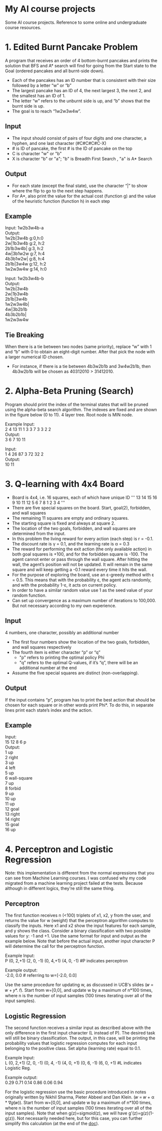 # My AI course projects
Some AI course projects. Reference to some online and undergraduate course resources.

# 1. Edited Burnt Pancake Problem
A program that receives an order of 4 bottom-burnt pancakes and prints the solution that BFS and A* search will find for going from the Start state to the Goal (ordered pancakes and all burnt-side down).

- Each of the pancakes has an ID number that is consistent with their size followed by a letter “w” or “b”
- The largest pancake has an ID of 4, the next largest 3, the next 2, and the smallest has an ID of 1.
- The letter “w” refers to the unburnt side is up, and “b” shows that the burnt side is up. 
- The goal is to reach “1w2w3w4w”.

## Input
- The input should consist of pairs of four digits and one character, a hyphen, and one last character (#C#C#C#C-X)
- \# is ID of pancake, the first \# is the ID of pancake on the top
- C is character "w" or "b"
- X is character "b" or "a"; "b" is Breadth First Search , "a" is A* Search 

## Output
- For each state (except the final state), use the character “|” to show where the flip to go to the next step happens.
- For A*, also print the value for the actual cost (function g) and the value of the heuristic function (function h) in each step

## Example
Input: 1w2b3w4b-a <br>
Output:<br>
1w2b|3w4b g:0,h:0 <br>
2w|1b3w4b g:2, h:2 <br>
2b1b3w4b| g:3, h:2 <br>
4w|3b1w2w g:7, h:4 <br>
4b3b1w2w| g:8, h:4 <br>
2b1b|3w4w g:12, h:2 <br>
1w2w3w4w g:14, h:0 <br>


Input: 1w2b3w4b-b <br>
Output: <br>
1w2b|3w4b <br>
2w|1b3w4b <br>
2b1b|3w4b <br>
1w2w3w4b| <br>
4w|3b2b1b <br>
4b3b2b1b| <br>
1w2w3w4w <br>


## Tie Breaking
When there is a tie between two nodes (same priority), replace “w” with 1 and “b” with 0 to obtain an eight-digit number. After that pick the node with a larger numerical ID chosen.

- For instance, if there is a tie between 4b3w2b1b and 3w4w2b1b, then 4b3w2b1b will be chosen as 40312010 > 31412010.





# 2. Alpha-Beta Pruning (Search)

Program should print the index of the terminal states that will be pruned using the alpha-beta search algorithm. The indexes are fixed and are shown in the figure below (0 to 11). 4 layer tree. Root node is MIN node.

Example
Input: <br>
2 4 13 11 1 3 3 7 3 3 2 2<br>
Output:<br>
3 6 7 10 11



Input: <br>
1 4 26 87 3 72 32 2 <br>
Output: <br>
10 11 <br>




# 3. Q-learning with 4x4 Board
- Board is 4x4, i.e. 16 squares, each of which have unique ID 
'''
13 14 15 16
9  10 11 12
5  6  7  8
1  2  3  4
'''
- There are five special squares on the board. Start, goal(2), forbidden, and wall squares
- The remaining 11 squares are empty and ordinary squares. 
- The starting square is fixed and always at square 2.
-  The location of the two goals, forbidden, and wall squares are determined from the input.
-  In this problem the living reward for every action (each step) is r = -0.1. The discount rate is γ = 0.1, and the learning rate is α = 0.3
-  The reward for performing the exit action (the only available action) in both goal squares is +100, and for the forbidden square is -100. The agent cannot enter or pass through the wall square. After hitting the wall, the agent’s position will not be updated. It will remain in the same square and will keep getting a -0.1 reward every time it hits the wall.
-  For the purpose of exploring the board, use an ε-greedy method with ε = 0.5. This means that with the probability ε, the agent acts randomly, and with the probability 1-ε, it acts on current policy. 
-  In order to have a similar random value use 1 as the seed value of your random function.
-  Can set up convergence as a maximum number of iterations to 100,000. But not necessary according to my own experience.

## Input
4 numbers, one character, possibly an additional number 
- The first four numbers show the location of the two goals, forbidden, and wall squares respectively
- The fourth item is either character “p” or “q”
  - "p" refers to printing the optimal policy Phi
  - "q" refers to the optimal Q-values, if it’s “q”, there will be an additional number at the end
- Assume the five special squares are distinct (non-overlapping).

## Output 
If the input contains “p”, program has to print the best action that should be chosen for each square or in other words print Phi*. To do this, in separate lines print each state’s index and the action.

## Example
Input:<br>
15 12 8 6 p<br>
Output:<br>
1 up <br> 2 right<br> 3 up <br>4 left<br> 5 up<br> 6 wall-square <br> 7 up<br>
8 forbid<br>
9 up<br>
10 up <br>11 up<br> 12 goal<br> 13 right <br>14 right <br>15 goal<br> 16 up<br>


# 4. Perceptron and Logistic Regression

Note: this implementation is different from the normal expressions that you can see from Machine Learning courses. I was confused why my code migrated from a machine learning project failed at the tests. Because although in different logics, they're still the same thing. <br>

## Perceptron
The first function receives n (<100) triplets of x1, x2, y from the user, and returns the value for w (weight) that the perceptron algorithm computes to classify the inputs. Here x1 and x2 show the input features for each sample, and y shows the class. Consider a binary classification with two possible values for y: -1 and +1. Use the same format for input and output as the example below. Note that before the actual input, another input character P will determine the call for the perceptron function.


Example Input: <br>
P (0, 2,+1) (2, 0, -1) (0, 4,+1) (4, 0, -1) \#P indicates perceptron <br>

Example output: <br>
-2.0, 0.0 # referring to w=[-2.0, 0.0]

Use the same procedure for updating w, as discussed in UCB's  slides (𝑤 = 𝑤 + 𝑦*. 𝑓). Start from w=[0,0], and update w by a maximum of n*100 times, where n is the number of input samples (100 times iterating over all of the input samples).

## Logistic Regression
The second function receives a similar input as described above with the only difference in the first input character (L instead of P). The desired task will still be binary classification. The output, in this case, will be printing the probability values that logistic regression computes for each input belonging to the positive class. Set alpha (learning rate) equal to 0.1.<br>

Example Input: <br>
L (0, 2,+1) (2, 0, -1) (0, 4, -1) (4, 0, +1) (0, 6, -1) (6, 0, +1) \#L indicates Logistic Reg. <br>

Example output: <br>
0.29 0.71 0.14 0.86 0.06 0.94 <br>

For the logistic regression use the basic procedure introduced in notes originally written by Nikhil Sharma, Pieter Abbeel and Dan Klein. 
(𝑤 = 𝑤 + α * ∇𝑔(𝑤)). Start from w=[0,0], and update w by a maximum of n*100 times, where n is the number of input samples (100 times iterating over all of the input samples). Note that when g(z)=sigmoid(z), we will have g'(z)=g(z)(1-g(z)). Not necessarily needed here, but for this case, you can further simplify this calculation (at the end of the [doc](https://web.stanford.edu/class/archive/cs/cs109/cs109.1166/pdfs/40%20LogisticRegression.pdf)).

